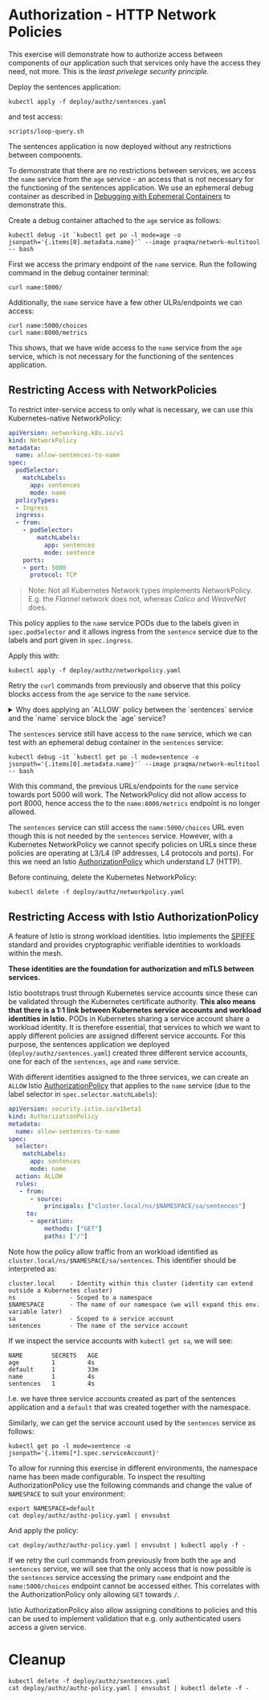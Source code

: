 [//]: # (Copyright, Michael Vittrup Larsen)
[//]: # (Origin: https://github.com/MichaelVL/istio-katas)
[//]: # (Tags: #authorization #epehemeral-containers #NetworkPolicies #AuthorizationPolicy #workload-identity)

# Authorization - HTTP Network Policies

This exercise will demonstrate how to authorize access between components of our
application such that services only have the access they need, not more. This is
the *least privelege security principle*.

Deploy the sentences application:

```console
kubectl apply -f deploy/authz/sentences.yaml
```

and test access:

```console
scripts/loop-query.sh
```

The sentences application is now deployed without any restrictions between components.

To demonstrate that there are no restrictions between services, we access the
`name` service from the `age` service - an access that is not necessary for the
functioning of the sentences application. We use an ephemeral debug container as
described in [Debugging with Ephemeral
Containers](debugging-with-ephemeral-containers.md) to demonstrate this.

Create a debug container attached to the `age` service as follows:

```console
kubectl debug -it `kubectl get po -l mode=age -o jsonpath='{.items[0].metadata.name}'` --image praqma/network-multitool -- bash
```

First we access the primary endpoint of the `name` service. Run the following
command in the debug container terminal:

```console
curl name:5000/
```

Additionally, the `name` service have a few other ULRs/endpoints we can access:

```console
curl name:5000/choices
curl name:8000/metrics
```

This shows, that we have wide access to the `name` service from the `age`
service, which is not necessary for the functioning of the sentences
application.

## Restricting Access with NetworkPolicies

To restrict inter-service access to only what is necessary, we can use this
Kubernetes-native NetworkPolicy:

```yaml
apiVersion: networking.k8s.io/v1
kind: NetworkPolicy
metadata:
  name: allow-sentences-to-name
spec:
  podSelector:
    matchLabels:
      app: sentences
      mode: name
  policyTypes:
  - Ingress
  ingress:
  - from:
    - podSelector:
        matchLabels:
          app: sentences
          mode: sentence
    ports:
    - port: 5000
      protocol: TCP

```

> Note: Not all Kubernetes Network types implements NetworkPolicy. E.g. the *Flannel* network does not, whereas *Calico* and *WeaveNet* does.

This policy applies to the `name` service PODs due to the labels given in
`spec.podSelector` and it allows ingress from the `sentence` service due to the
labels and port given in `spec.ingress`.

Apply this with:

```console
kubectl apply -f deploy/authz/networkpolicy.yaml
```

Retry the `curl` commands from previously and observe that this policy blocks
access from the `age` service to the `name` service.

<details>
  <summary>Why does applying an `ALLOW` policy between the `sentences` service and the `name` service block the `age` service?</summary>

Kubernetes NetworkPolicy applies like this:

- If there is no NetworkPolicy that apply to a given POD, then allow any traffic to that POD.

- If there is any NetworkPolicy that apply to a given POD, then there must exist
  a policy that allow traffic, otherwise traffic is denied.

This is implemented by the network solution in Kubernetes - typically by
translating the labels into IP addresses and TCP/UDP ports which are then
programmed into the IP tables of the underlying OS. The Kubernetes NetworkPolicy
is operating at the L3 and L4 networking layers.

This is why allowing the `sentences` service access to the `name` service blocks
all access from the `age` service.
</details>

The `sentences` service still have access to the `name` service, which we can
test with an ephemeral debug container in the `sentences` service:

```console
kubectl debug -it `kubectl get po -l mode=sentence -o jsonpath='{.items[0].metadata.name}'` --image praqma/network-multitool -- bash
```

With this command, the previous URLs/endpoints for the `name` service towards
port 5000 will work. The NetworkPolicy did not allow access to port 8000, hence
access the to the `name:8000/metrics` endpoint is no longer allowed.

The `sentences` service can still access the `name:5000/choices` URL even though
this is not needed by the `sentences` service. However, with a Kubernetes
NetworkPolicy we cannot specify policies on URLs since these policies are
operating at L3/L4 (IP addresses, L4 protocols and ports). For this we need an
Istio
[AuthorizationPolicy](https://istio.io/latest/docs/reference/config/security/authorization-policy/)
which understand L7 (HTTP).

Before continuing, delete the Kubernetes NetworkPolicy:

```console
kubectl delete -f deploy/authz/networkpolicy.yaml
```

## Restricting Access with Istio AuthorizationPolicy

A feature of Istio is strong workload identities. Istio implements the
[SPIFFE](https://spiffe.io) standard and provides cryptographic verifiable
identities to workloads within the mesh.

**These identities are the foundation for authorization and mTLS between
  services.**

Istio bootstraps trust through Kubernetes service accounts since these can be
validated through the Kubernetes certificate authority. **This also means that
there is a 1:1 link between Kubernetes service accounts and workload identities
in Istio.** PODs in Kubernetes sharing a service account share a workload
identity. It is therefore essential, that services to which we want to apply
different policies are assigned different service accounts. For this purpose,
the sentences application we deployed (`deploy/authz/sentences.yaml`) created
three different service accounts, one for each of the `sentences`, `age` and
`name` service.

With different identities assigned to the three services, we can create an
`ALLOW` Istio
[AuthorizationPolicy](https://istio.io/latest/docs/reference/config/security/authorization-policy/)
that applies to the `name` service (due to the label selector in
`spec.selector.matchLabels`):

```yaml
apiVersion: security.istio.io/v1beta1
kind: AuthorizationPolicy
metadata:
  name: allow-sentences-to-name
spec:
  selector:
    matchLabels:
      app: sentences
      mode: name
  action: ALLOW
  rules:
   - from:
      - source:
          principals: ["cluster.local/ns/$NAMESPACE/sa/sentences"]
     to:
      - operation:
          methods: ["GET"]
          paths: ["/"]

```

Note how the policy allow traffic from an workload identified as
`cluster.local/ns/$NAMESPACE/sa/sentences`. This identifier should be interpreted as:

```
cluster.local    - Identity within this cluster (identity can extend outside a Kubernetes cluster)
ns               - Scoped to a namespace
$NAMESPACE       - The name of our namespace (we will expand this env. variable later)
sa               - Scoped to a service account
sentences        - The name of the service account
```

If we inspect the service accounts with `kubectl get sa`, we will see:

```
NAME        SECRETS   AGE
age         1         4s
default     1         33m
name        1         4s
sentences   1         4s
```

I.e. we have three service accounts created as part of the sentences application
and a `default` that was created together with the namespace.

Similarly, we can get the service account used by the `sentences` service as follows:

```console
kubectl get po -l mode=sentence -o jsonpath='{.items[*].spec.serviceAccount}'
```

To allow for running this exercise in different environments, the namespace name
has been made configurable. To inspect the resulting AuthorizationPolicy use the
following commands and change the value of `NAMESPACE` to suit your environment:

```console
export NAMESPACE=default
cat deploy/authz/authz-policy.yaml | envsubst
```

And apply the policy:

```console
cat deploy/authz/authz-policy.yaml | envsubst | kubectl apply -f -
```

If we retry the curl commands from previously from both the `age` and
`sentences` service, we will see that the only access that is now possible is
the `sentences` service accessing the primary `name` endpoint and the
`name:5000/choices` endpoint cannot be accessed either. This correlates with the
AuthorizationPolicy only allowing `GET` towards `/`.

Istio AuthorizationPolicy also allow assigning conditions to policies and this
can be used to implement validation that e.g. only authenticated users access a
given service.

# Cleanup

```console
kubectl delete -f deploy/authz/sentences.yaml
cat deploy/authz/authz-policy.yaml | envsubst | kubectl delete -f -
```
